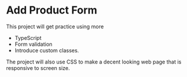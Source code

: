 # Add Product Form

This project will get practice using more 
- TypeScript 
- Form validation
- Introduce custom classes.

The project will also use CSS to make a decent looking web page that is responsive to screen size.